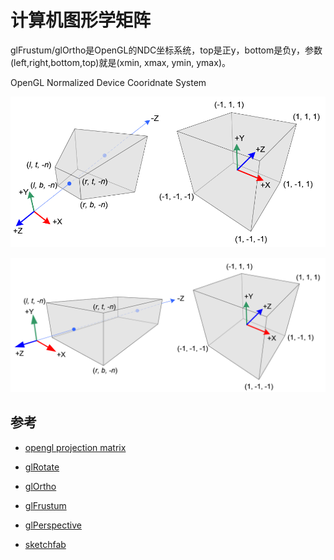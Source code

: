 # 计算机图形学矩阵

glFrustum/glOrtho是OpenGL的NDC坐标系统，top是正y，bottom是负y，参数(left,right,bottom,top)就是(xmin, xmax, ymin, ymax)。

OpenGL Normalized Device Cooridnate System

![perspective to ndc](../images/cg/opengl_perspective_to_ndc.png)

![orthographic to ndc](../images/cg/opengl_orthographic_to_ndc.png)



## 参考

- [opengl projection matrix](http://www.songho.ca/opengl/gl_projectionmatrix.html)
- [glRotate](https://www.khronos.org/registry/OpenGL-Refpages/gl2.1/xhtml/glRotate.xml)
- [glOrtho](https://www.khronos.org/registry/OpenGL-Refpages/gl2.1/xhtml/glOrtho.xml)
- [glFrustum](https://www.khronos.org/registry/OpenGL-Refpages/gl2.1/xhtml/glFrustum.xml)
- [glPerspective](https://www.khronos.org/registry/OpenGL-Refpages/gl2.1/xhtml/gluPerspective.xml)

- [sketchfab](https://sketchfab.com/)